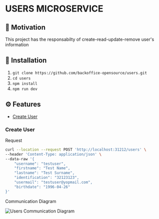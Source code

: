 # USERS MICROSERVICE

## 📃 Motivation
This project has the responsabilty of create-read-update-remove user's information

## 🔎 Installation
1. `git clone https://github.com/backoffice-opensource/users.git`
2. `cd users`
3. `npm install`
4. `npm run dev`

## ⚙️ Features
- [Create User](#create-user)

### Create User

Request 
```bash
curl --location --request POST 'http://localhost:31212/users' \
--header 'Content-Type: application/json' \
--data-raw '{
    "username": "testuser",
    "firstname": "Test Name",
    "lastname": "Test Surname",
    "identification": "32123123",
    "usermail": "testuser@yopmail.com",
    "birthdate": "1996-04-26"
}'
```

Communication Diagram

<img alt="Users Communication Diagram" src="https://user-images.githubusercontent.com/43233080/153966221-c2fc6a75-3a34-478e-9c0f-dc881a399772.png">



